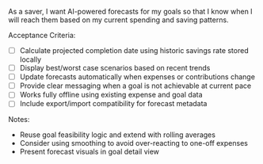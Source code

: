 As a saver, I want AI-powered forecasts for my goals so that I know when I will reach them based on my current spending and saving patterns.

Acceptance Criteria:
- [ ] Calculate projected completion date using historic savings rate stored locally
- [ ] Display best/worst case scenarios based on recent trends
- [ ] Update forecasts automatically when expenses or contributions change
- [ ] Provide clear messaging when a goal is not achievable at current pace
- [ ] Works fully offline using existing expense and goal data
- [ ] Include export/import compatibility for forecast metadata

Notes:
- Reuse goal feasibility logic and extend with rolling averages
- Consider using smoothing to avoid over-reacting to one-off expenses
- Present forecast visuals in goal detail view
